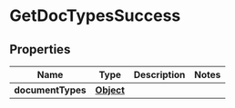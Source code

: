 
# GetDocTypesSuccess

## Properties
Name | Type | Description | Notes
------------ | ------------- | ------------- | -------------
**documentTypes** | [**Object**](.md) |  | 




